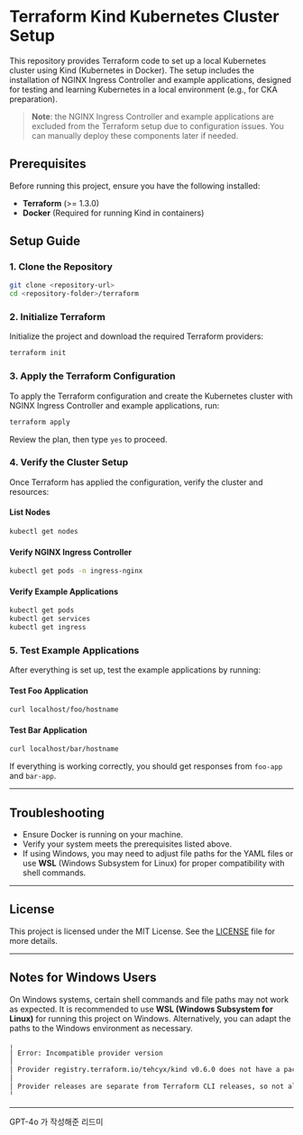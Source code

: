 # Terraform Kind Kubernetes Cluster Setup

This repository provides Terraform code to set up a local Kubernetes cluster using Kind (Kubernetes in Docker). The setup includes the installation of NGINX Ingress Controller and example applications, designed for testing and learning Kubernetes in a local environment (e.g., for CKA preparation).

>**Note**: the NGINX Ingress Controller and example applications are excluded from the Terraform setup due to configuration issues. You can manually deploy these components later if needed.

## Prerequisites

Before running this project, ensure you have the following installed:

- **Terraform** (>= 1.3.0)
- **Docker** (Required for running Kind in containers)

## Setup Guide

### 1. Clone the Repository

```bash
git clone <repository-url>
cd <repository-folder>/terraform
```

### 2. Initialize Terraform

Initialize the project and download the required Terraform providers:

```bash
terraform init
```

### 3. Apply the Terraform Configuration

To apply the Terraform configuration and create the Kubernetes cluster with NGINX Ingress Controller and example applications, run:

```bash
terraform apply
```

Review the plan, then type `yes` to proceed.

### 4. Verify the Cluster Setup

Once Terraform has applied the configuration, verify the cluster and resources:

#### List Nodes

```bash
kubectl get nodes
```

#### Verify NGINX Ingress Controller

```bash
kubectl get pods -n ingress-nginx
```

#### Verify Example Applications

```bash
kubectl get pods
kubectl get services
kubectl get ingress
```

### 5. Test Example Applications

After everything is set up, test the example applications by running:

#### Test Foo Application

```bash
curl localhost/foo/hostname
```

#### Test Bar Application

```bash
curl localhost/bar/hostname
```

If everything is working correctly, you should get responses from `foo-app` and `bar-app`.

---

## Troubleshooting

- Ensure Docker is running on your machine.
- Verify your system meets the prerequisites listed above.
- If using Windows, you may need to adjust file paths for the YAML files or use **WSL** (Windows Subsystem for Linux) for proper compatibility with shell commands.

---

## License

This project is licensed under the MIT License. See the [LICENSE](LICENSE) file for more details.

---

## Notes for Windows Users

On Windows systems, certain shell commands and file paths may not work as expected. It is recommended to use **WSL (Windows Subsystem for Linux)** for running this project on Windows. Alternatively, you can adapt the paths to the Windows environment as necessary.
```bash
╷
│ Error: Incompatible provider version
│ 
│ Provider registry.terraform.io/tehcyx/kind v0.6.0 does not have a package available for your current platform, windows_386.
│
│ Provider releases are separate from Terraform CLI releases, so not all providers are available for all platforms. Other versions of this provider may have different platforms supported.
╵
```

---
GPT-4o 가 작성해준 리드미
